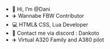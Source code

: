 - 👋 Hi, I’m @Dani
- ✈️ Wannabe FBW Contributor
- 💻 HTML& CSS, Lua Developer
- 📇 Contact me via discord : Dankoto
- ✈️ Virtual A320 Family and A380 pilot

<!---
Dankoto88/Dankoto88 is a ✨ special ✨ repository because its `README.md` (this file) appears on your GitHub profile.
You can click the Preview link to take a look at your changes.
--->
